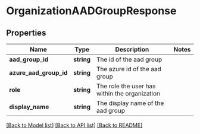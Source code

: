 # OrganizationAADGroupResponse

## Properties
Name | Type | Description | Notes
------------ | ------------- | ------------- | -------------
**aad_group_id** | **string** | The id of the aad group | 
**azure_aad_group_id** | **string** | The azure id of the aad group | 
**role** | **string** | The role the user has within the organization | 
**display_name** | **string** | The display name of the aad group | 

[[Back to Model list]](../README.md#documentation-for-models) [[Back to API list]](../README.md#documentation-for-api-endpoints) [[Back to README]](../README.md)

